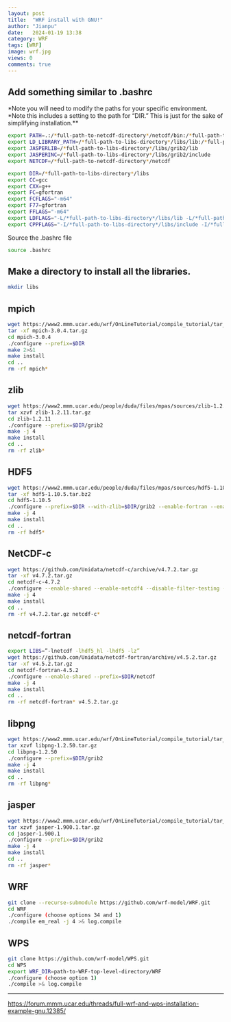 ```yaml
---
layout: post
title:  "WRF install with GNU!"
author: "Jianpu"
date:   2024-01-19 13:38
category: WRF
tags: [WRF]
image: wrf.jpg
views: 0
comments: true
---
```

## Add something similar to .bashrc

\*Note you will need to modify the paths for your specific environment.
\*Note this includes a setting to the path for “DIR.” This is just for the sake of simplifying installation.**

```bash
export PATH=.:/*full-path-to-netcdf-directory*/netcdf/bin:/*full-path-to-libs-directory/*bin:${PATH}
export LD_LIBRARY_PATH=/*full-path-to-libs-directory*/libs/lib:/*full-path-to-libs-directory*/libs/netcdf/lib:/*full-path-to-libs-directory*/libs/grib2/lib
export JASPERLIB=/*full-path-to-libs-directory*/libs/grib2/lib
export JASPERINC=/*full-path-to-libs-directory*/libs/grib2/include
export NETCDF=/*full-path-to-netcdf-directory*/netcdf

export DIR=/*full-path-to-libs-directory*/libs
export CC=gcc
export CXX=g++
export FC=gfortran
export FCFLAGS="-m64"
export F77=gfortran
export FFLAGS="-m64"
export LDFLAGS="-L/*full-path-to-libs-directory*/libs/lib -L/*full-path-to-libs-directory*/libs/netcdf/lib -L/*full-path-to-libs-directory*/libs/grib2/lib"
export CPPFLAGS="-I/*full-path-to-libs-directory*/libs/include -I/*full-path-to-libs-directory*/libs/netcdf/include -I/*full-path-to-libs-directory*/libs/grib2/include"
```

Source the .bashrc file

```bash
source .bashrc
```

## Make a directory to install all the libraries.

```bash
mkdir libs
```

## **mpich**

```bash
wget https://www2.mmm.ucar.edu/wrf/OnLineTutorial/compile_tutorial/tar_files/mpich-3.0.4.tar.gz
tar -xf mpich-3.0.4.tar.gz
cd mpich-3.0.4
./configure --prefix=$DIR
make 2>&1
make install
cd ..
rm -rf mpich*
```

## **zlib**

```bash
wget https://www2.mmm.ucar.edu/people/duda/files/mpas/sources/zlib-1.2.11.tar.gz
tar xzvf zlib-1.2.11.tar.gz
cd zlib-1.2.11
./configure --prefix=$DIR/grib2
make -j 4
make install
cd ..
rm -rf zlib*
```

## **HDF5**

```bash
wget https://www2.mmm.ucar.edu/people/duda/files/mpas/sources/hdf5-1.10.5.tar.bz2
tar -xf hdf5-1.10.5.tar.bz2
cd hdf5-1.10.5
./configure --prefix=$DIR --with-zlib=$DIR/grib2 --enable-fortran --enable-shared
make -j 4
make install
cd ..
rm -rf hdf5*
```

## **NetCDF-c**

```bash
wget https://github.com/Unidata/netcdf-c/archive/v4.7.2.tar.gz
tar -xf v4.7.2.tar.gz
cd netcdf-c-4.7.2
./configure --enable-shared --enable-netcdf4 --disable-filter-testing --disable-dap --prefix=$DIR/netcdf
make -j 4
make install
cd ..
rm -rf v4.7.2.tar.gz netcdf-c*
```

## **netcdf-fortran**

```sh
export LIBS=”-lnetcdf -lhdf5_hl -lhdf5 -lz”
wget https://github.com/Unidata/netcdf-fortran/archive/v4.5.2.tar.gz
tar -xf v4.5.2.tar.gz
cd netcdf-fortran-4.5.2
./configure --enable-shared --prefix=$DIR/netcdf
make -j 4
make install
cd ..
rm -rf netcdf-fortran* v4.5.2.tar.gz
```

## **libpng**

```sh
wget https://www2.mmm.ucar.edu/wrf/OnLineTutorial/compile_tutorial/tar_files/libpng-1.2.50.tar.gz
tar xzvf libpng-1.2.50.tar.gz
cd libpng-1.2.50
./configure --prefix=$DIR/grib2
make -j 4
make install
cd ..
rm -rf libpng*
```

## **jasper**

```sh
wget https://www2.mmm.ucar.edu/wrf/OnLineTutorial/compile_tutorial/tar_files/jasper-1.900.1.tar.gz
tar xzvf jasper-1.900.1.tar.gz
cd jasper-1.900.1
./configure --prefix=$DIR/grib2
make -j 4
make install
cd ..
rm -rf jasper*
```

## **WRF**

```sh
git clone --recurse-submodule https://github.com/wrf-model/WRF.git
cd WRF
./configure (choose options 34 and 1)
./compile em_real -j 4 >& log.compile
```

## **WPS**

```sh
git clone https://github.com/wrf-model/WPS.git
cd WPS
export WRF_DIR=path-to-WRF-top-level-directory/WRF
./configure (choose option 1)
./compile >& log.compile
```



---

https://forum.mmm.ucar.edu/threads/full-wrf-and-wps-installation-example-gnu.12385/